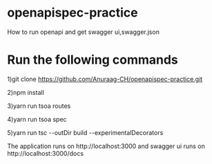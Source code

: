 # openapispec-practice
How to run openapi and get swagger ui,swagger.json 

# Run the following commands

1)git clone https://github.com/Anuraag-CH/openapispec-practice.git

2)npm install

3)yarn run tsoa routes

4)yarn run tsoa spec

5)yarn run tsc --outDir build --experimentalDecorators

The application runs on http://localhost:3000 and swagger ui runs on http://localhost:3000/docs
